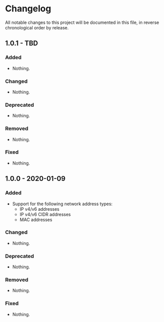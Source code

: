 # Changelog

All notable changes to this project will be documented in this file, in reverse chronological order by release.

## 1.0.1 - TBD

### Added

- Nothing.

### Changed

- Nothing.

### Deprecated

- Nothing.

### Removed

- Nothing.

### Fixed

- Nothing.

## 1.0.0 - 2020-01-09

### Added

- Support for the following network address types:
  - IP v4/v6 addresses
  - IP v4/v6 CIDR addresses
  - MAC addresses

### Changed

- Nothing.

### Deprecated

- Nothing.

### Removed

- Nothing.

### Fixed

- Nothing.
